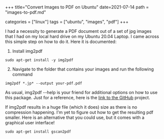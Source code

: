 +++
title="Convert Images to PDF on Ubuntu"
date=2021-07-14
path = "images-to-pdf.md"

categories = ["linux"]
tags = ["ubuntu", "images", "pdf"]
+++

I had a necessity to generate a PDF document out of a set of jpg images that I had on my local hard drive on my Ubuntu 20.04 
Laptop. I came across this simple step on how to do it. Here it is documented:

1. Install img2pdf 

```
sudo apt-get install -y img2pdf
```

2. Navigate to the folder that contains your images and run the following command

```
img2pdf *.jp* --output your-pdf.pdf
```

As usual, img2pdf --help is your friend for additional options on how to use this package. Just for a reference, here is the 
[link to the GitHub](https://github.com/josch/img2pdf) project.

If img2pdf results in a huge file (which it does) size as there is no compression happening. I'm yet to figure out how to 
get the resulting pdf smaller. Here is an alternative that you could use, but it comes with a graphical user interface!

```
sudo apt-get install gscan2pdf
```